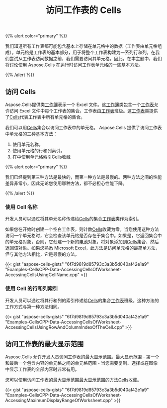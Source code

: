 ﻿---
title: 访问工作表的 Cells
type: docs
weight: 10
url: /zh/cpp/accessing-cells-of-a-worksheet/
---
{{% alert color="primary" %}} 

我们知道所有工作表都可能包含基本上存储在单元格中的数据（工作表由单元格组成）。单元格是工作表的基本部分，用于将整个工作表构建为一系列行和列。在我们尝试从工作表访问数据之前，我们需要访问其单元格。因此，在本主题中，我们将讨论使用 Aspose.Cells 在运行时访问工作表单元格的一些基本方法。

{{% /alert %}} 
## **访问 Cells**
 Aspose.Cells提供类[工作簿](https://reference.aspose.com/cells/cpp/class/aspose.cells.i_workbook)表示一个 Excel 文件。这[工作簿](https://reference.aspose.com/cells/cpp/class/aspose.cells.i_workbook)类包含一个[工作表](https://reference.aspose.com/cells/cpp/class/aspose.cells.i_worksheet_collection)允许访问 Excel 文件中每个工作表的集合。工作表由[工作表](https://reference.aspose.com/cells/cpp/class/aspose.cells.i_worksheet)班级。这[工作表](https://reference.aspose.com/cells/cpp/class/aspose.cells.i_worksheet)类提供了[Cells](https://reference.aspose.com/cells/cpp/class/aspose.cells.i_cell)代表工作表中所有单元格的集合。

我们可以用[Cells](https://reference.aspose.com/cells/cpp/class/aspose.cells.i_cell)集合以访问工作表中的单元格。 Aspose.Cells 提供了访问工作表中单元格的三种基本方法：

1. 使用单元名称。
1. 使用单元格的行和列索引。
1. 在中使用单元格索引[Cells](https://reference.aspose.com/cells/cpp/class/aspose.cells.i_cell)收藏

{{% alert color="primary" %}} 

我们已经提到第三种方法是最快的，而第一种方法是最慢的。两种方法之间的性能差异非常小，因此无论您使用哪种方法，都不必担心性能下降。

{{% /alert %}} 
### **使用 Cell 名称**
开发人员可以通过将其单元名称传递给[Cells](https://reference.aspose.com/cells/cpp/class/aspose.cells.i_cell)的集合[工作表](https://reference.aspose.com/cells/cpp/class/aspose.cells.i_worksheet)类作为索引。

如果您在开始时创建一个空白工作表，则计数[Cells](https://reference.aspose.com/cells/cpp/class/aspose.cells.i_cell)收藏为零。当您使用这种方法访问一个单元格时，它会检查该单元格是否存在于集合中。如果是，它返回集合中的单元格对象，否则，它创建一个新的[电池](https://reference.aspose.com/cells/cpp/class/aspose.cells.i_cell)对象，将对象添加到[Cells](https://reference.aspose.com/cells/cpp/class/aspose.cells.i_cell)集合，然后返回该对象。如果您熟悉 Microsoft Excel，此方法是访问单元格的最简单方法，但与其他方法相比，它是最慢的方法。

{{< gist "aspose-cells-gists" "6f7d9819d85793c3a3b5d040af42e1a9" "Examples-CellsCPP-Data-AccessingCellsOfWorksheet-AccessingCellsUsingCellName.cpp" >}}
### **使用 Cell 的行和列索引**
开发人员可以通过将其行和列的索引传递给[Cells](https://reference.aspose.com/cells/cpp/class/aspose.cells.i_cell)的集合[工作表](https://reference.aspose.com/cells/cpp/class/aspose.cells.i_worksheet)班级。这种方法的工作方式与第一种方法相同。

{{< gist "aspose-cells-gists" "6f7d9819d85793c3a3b5d040af42e1a9" "Examples-CellsCPP-Data-AccessingCellsOfWorksheet-AccessingCellsUsingRowAndColumnIndexOfTheCell.cpp" >}}
## **访问工作表的最大显示范围**
Aspose.Cells 允许开发人员访问工作表的最大显示范围。最大显示范围 - 第一个和最后一个包含内容的单元格之间的单元格范围 - 当您需要复制、选择或在图像中显示工作表的全部内容时非常有用。

您可以使用访问工作表的最大显示范围[最大显示范围](https://reference.aspose.com/cells/cpp/class/aspose.cells.i_cell#ad351277ccaa0a4e1e8cd0693a1e2e988)的方法[Cells](https://reference.aspose.com/cells/cpp/class/aspose.cells.i_cell)收藏。

{{< gist "aspose-cells-gists" "6f7d9819d85793c3a3b5d040af42e1a9" "Examples-CellsCPP-Data-AccessingCellsOfWorksheet-AccessingMaximumDisplayRangeOfWorksheet.cpp" >}}
